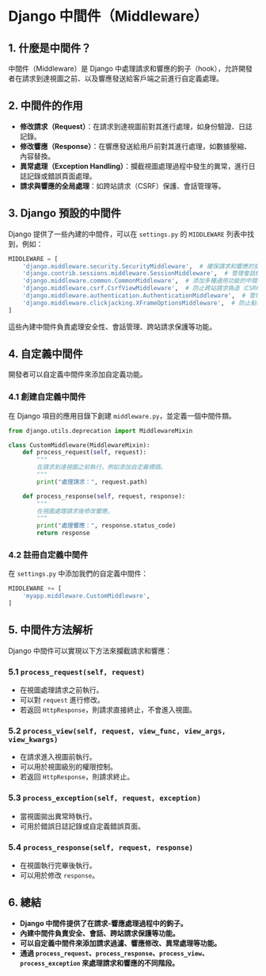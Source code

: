 # Django 中間件（Middleware）

## 1. 什麼是中間件？

中間件（Middleware）是 Django 中處理請求和響應的鉤子（hook），允許開發者在請求到達視圖之前、以及響應發送給客戶端之前進行自定義處理。

## 2. 中間件的作用

- **修改請求（Request）**：在請求到達視圖前對其進行處理，如身份驗證、日誌記錄。
- **修改響應（Response）**：在響應發送給用戶前對其進行處理，如數據壓縮、內容替換。
- **異常處理（Exception Handling）**：攔截視圖處理過程中發生的異常，進行日誌記錄或錯誤頁面處理。
- **請求與響應的全局處理**：如跨站請求（CSRF）保護、會話管理等。

## 3. Django 預設的中間件

Django 提供了一些內建的中間件，可以在 `settings.py` 的 `MIDDLEWARE` 列表中找到，例如：

```python
MIDDLEWARE = [
    'django.middleware.security.SecurityMiddleware',  # 確保請求和響應的安全性
    'django.contrib.sessions.middleware.SessionMiddleware',  # 管理會話框架的中間件
    'django.middleware.common.CommonMiddleware',  # 添加多種通用功能的中間件，例如 URL 規範化
    'django.middleware.csrf.CsrfViewMiddleware',  # 防止跨站請求偽造（CSRF）攻擊的中間件
    'django.middleware.authentication.AuthenticationMiddleware',  # 管理使用者認證的中間件
    'django.middleware.clickjacking.XFrameOptionsMiddleware',  # 防止點擊劫持的中間件
]

```

這些內建中間件負責處理安全性、會話管理、跨站請求保護等功能。

## 4. 自定義中間件

開發者可以自定義中間件來添加自定義功能。

### 4.1 創建自定義中間件

在 Django 項目的應用目錄下創建 `middleware.py`，並定義一個中間件類。

```python
from django.utils.deprecation import MiddlewareMixin

class CustomMiddleware(MiddlewareMixin):
    def process_request(self, request):
        """
        在請求到達視圖之前執行，例如添加自定義標頭。
        """
        print("處理請求：", request.path)

    def process_response(self, request, response):
        """
        在視圖處理請求後修改響應。
        """
        print("處理響應：", response.status_code)
        return response
```

### 4.2 註冊自定義中間件

在 `settings.py` 中添加我們的自定義中間件：

```python
MIDDLEWARE += [
    'myapp.middleware.CustomMiddleware',
]
```

## 5. 中間件方法解析

Django 中間件可以實現以下方法來攔截請求和響應：

### 5.1 `process_request(self, request)`
- 在視圖處理請求之前執行。
- 可以對 `request` 進行修改。
- 若返回 `HttpResponse`，則請求直接終止，不會進入視圖。

### 5.2 `process_view(self, request, view_func, view_args, view_kwargs)`
- 在請求進入視圖前執行。
- 可以用於視圖級別的權限控制。
- 若返回 `HttpResponse`，則請求終止。

### 5.3 `process_exception(self, request, exception)`
- 當視圖拋出異常時執行。
- 可用於錯誤日誌記錄或自定義錯誤頁面。

### 5.4 `process_response(self, request, response)`
- 在視圖執行完畢後執行。
- 可以用於修改 `response`。

## 6. 總結

- **Django 中間件提供了在請求-響應處理過程中的鉤子。**
- **內建中間件負責安全、會話、跨站請求保護等功能。**
- **可以自定義中間件來添加請求過濾、響應修改、異常處理等功能。**
- **通過 `process_request`、`process_response`、`process_view`、`process_exception` 來處理請求和響應的不同階段。**

